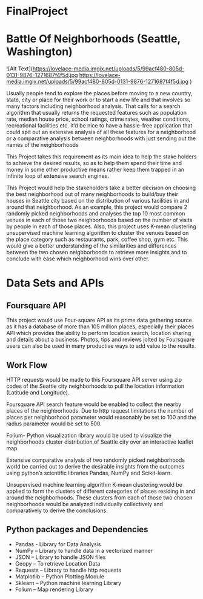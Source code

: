 # FinalProject
# Battle Of Neighborhoods (Seattle, Washington)
![Alt Text](https://lovelace-media.imgix.net/uploads/5/99acf480-805d-0131-9876-1271687f4f5d.jpg
https://lovelace-media.imgix.net/uploads/5/99acf480-805d-0131-9876-1271687f4f5d.jpg
)

Usually people tend to explore the places before moving to a new country, state, city or place for their work or to start a new life and that involves so many factors including neighborhood analysis. That calls for a search algorithm that usually returns the requested features such as population rate, median house price, school ratings, crime rates, weather conditions, recreational facilities etc. It’d be nice to have a hassle-free application that could spit out an extensive analysis of all these features for a neighborhood or a comparative analysis between neighborhoods with just sending out the names of the neighborhoods

This Project takes this requirement as its main idea to help the stake holders to achieve the desired results, so as to help them spend their time and money in some other productive means rather keep them trapped in an infinite loop of extensive search engines.

This Project would help the stakeholders take a better decision on choosing the best neighborhood out of many neighborhoods to build/buy their houses in Seattle city based on the distribution of various facilities in and around that neighborhood. As an example, this project would compare 2 randomly picked neighborhoods and analyses the top 10 most common venues in each of those two neighborhoods based on the number of visits by people in each of those places. Also, this project uses K-mean clustering unsupervised machine learning algorithm to cluster the venues based on the place category such as restaurants, park, coffee shop, gym etc. This would give a better understanding of the similarities and differences between the two chosen neighborhoods to retrieve more insights and to conclude with ease which neighborhood wins over other.

# Data Sets and APIs

## Foursquare API

This project would use Four-square API as its prime data gathering source as it has a database of more than 105 million places, especially their places API which provides the ability to perform location search, location sharing and details about a business. Photos, tips and reviews jolted by Foursquare users can also be used in many productive ways to add value to the results.

## Work Flow

HTTP requests would be made to this Foursquare API server using zip codes of the Seattle city neighborhoods to pull the location information (Latitude and Longitude).

Foursquare API search feature would be enabled to collect the nearby places of the neighborhoods. Due to http request limitations the number of places per neighborhood parameter would reasonably be set to 100 and the radius parameter would be set to 500.

Folium- Python visualization library would be used to visualize the neighborhoods cluster distribution of Seattle city over an interactive leaflet map.

Extensive comparative analysis of two randomly picked neighborhoods world be carried out to derive the desirable insights from the outcomes using python’s scientific libraries Pandas, NumPy and Scikit-learn.

Unsupervised machine learning algorithm K-mean clustering would be applied to form the clusters of different categories of places residing in and around the neighborhoods.
These clusters from each of those two chosen neighborhoods would be analyzed individually collectively and comparatively to derive the conclusions.

## Python packages and Dependencies

*    Pandas     -     Library for Data Analysis
*    NumPy     –     Library to handle data in a vectorized manner
*    JSON     –     Library to handle JSON files
*    Geopy    –     To retrieve Location Data
*    Requests     –     Library to handle http requests
*    Matplotlib    –     Python Plotting Module
*    Sklearn     –     Python machine learning Library
*    Folium     –     Map rendering Library
